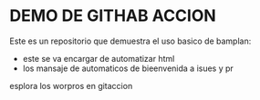 # DEMO DE GITHAB ACCION
Este es un repositorio que demuestra el uso basico de bamplan:
- este se va encargar de automatizar html
- los mansaje de automaticos de bieenvenida a isues y pr

esplora los worpros en gitaccion